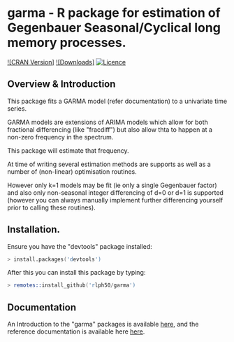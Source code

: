 # garma - R package for estimation of Gegenbauer Seasonal/Cyclical long memory processes.
[![CRAN Version]](https://img.shields.io/cran/v/garma)
[![Downloads]](https://img.shields.io/github/downloads/rlph50/garma/total)
[![Licence](https://img.shields.io/badge/licence-GPL--3-blue.svg)](https://www.gnu.org/licenses/gpl-3.0.en.html)

## Overview & Introduction
This package fits a GARMA model (refer documentation) to a univariate time series.

GARMA models are extensions of ARIMA models which allow for both fractional differencing (like "fracdiff") but also allow thta to happen at a non-zero frequency in the spectrum.

This package will estimate that frequency.

At time of writing several estimation methods are supports as well as a number of (non-linear) optimisation routines.

However only k=1 models may be fit (ie only a single Gegenbauer factor) and also only non-seasonal integer differencing of d=0 or d=1 is supported (however you can always manually implement further differencing yourself prior to calling these routines).

## Installation.
Ensure you have the "devtools" package installed:

```s
> install.packages('devtools')
```

After this you can install this package by typing:
```s
> remotes::install_github('rlph50/garma')
```

## Documentation
An Introduction to the "garma" packages is available [here](https://github.com/rlph50/garma/blob/master/inst/vignette_introduction.pdf), and the reference documentation is available here [here](https://github.com/rlph50/garma/blob/master/inst/garma_0.9.0.pdf).
